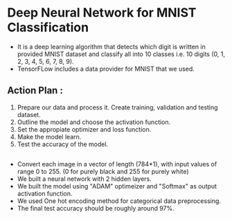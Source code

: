 # Deep Neural Network for MNIST Classification
- It is a deep learning algorithm that detects which digit is written in provided MNIST dataset and classify all into 10 classes i.e. 10 digits (0, 1, 2, 3, 4, 5, 6, 7, 8, 9).
- TensorFLow includes a data provider for MNIST that we used.

## Action Plan :
1. Prepare our data and process it. Create training, validation and testing dataset.
2. Outline the model and choose the activation function.
3. Set the appropiate optimizer and loss function.
4. Make the model learn.
5. Test the accuracy of the model.

## 
- Convert each image in a vector of length (784*1), with input values of range 0 to 255. (0 for purely black and 255 for purely white)
- We built a neural network with 2 hidden layers.
- We built the model using "ADAM" optimeizer and "Softmax" as output activation function.
- We used One hot encoding method for categorical data preprocessing.
- The final test accuracy should be roughly around 97%.
